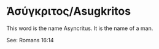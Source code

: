 # Ἀσύγκριτος/Asugkritos

This word is the name Asyncritus. It is the name of a man.

See: Romans 16:14
